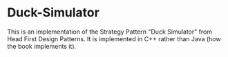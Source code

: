 # Duck-Simulator
This is an implementation of the Strategy Pattern "Duck Simulator" from Head First Design Patterns. It is implemented in C++ rather than Java (how the book implements it).
